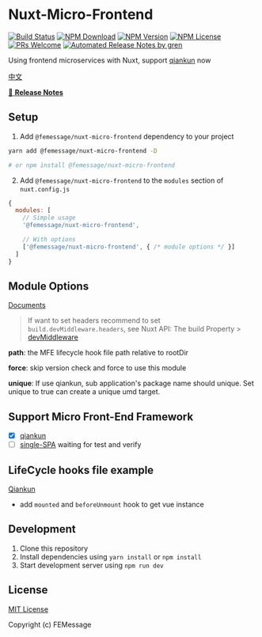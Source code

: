 # Nuxt-Micro-Frontend

[![Build Status](https://badgen.net/travis/FEMessage/nuxt-micro-frontend/master)](https://travis-ci.com/FEMessage/nuxt-micro-frontend)
[![NPM Download](https://badgen.net/npm/dm/@femessage/nuxt-micro-frontend)](https://www.npmjs.com/package/@femessage/nuxt-micro-frontend)
[![NPM Version](https://badgen.net/npm/v/@femessage/nuxt-micro-frontend)](https://www.npmjs.com/package/@femessage/nuxt-micro-frontend)
[![NPM License](https://badgen.net/npm/license/@femessage/nuxt-micro-frontend)](https://github.com/FEMessage/nuxt-micro-frontend/blob/master/LICENSE)
[![PRs Welcome](https://img.shields.io/badge/PRs-welcome-brightgreen.svg)](https://github.com/FEMessage/nuxt-micro-frontend/pulls)
[![Automated Release Notes by gren](https://img.shields.io/badge/%F0%9F%A4%96-release%20notes-00B2EE.svg)](https://github-tools.github.io/github-release-notes/)

Using frontend microservices with Nuxt, support [qiankun](https://qiankun.umijs.org/) now

[中文](./README-zh.md)

[📖 **Release Notes**](./CHANGELOG.md)

## Setup

1. Add `@femessage/nuxt-micro-frontend` dependency to your project

```bash
yarn add @femessage/nuxt-micro-frontend -D 

# or npm install @femessage/nuxt-micro-frontend
```

2. Add `@femessage/nuxt-micro-frontend` to the `modules` section of `nuxt.config.js`

```js
{
  modules: [
    // Simple usage
    '@femessage/nuxt-micro-frontend',

    // With options
    ['@femessage/nuxt-micro-frontend', { /* module options */ }]
  ]
}
```

## Module Options

[Documents](https://github.com/lianghx-319/micro-nuxt/blob/master/lib/module.js)

> If want to set headers recommend to set `build.devMiddleware.headers`, see Nuxt API: The build Property > [devMiddleware](https://nuxtjs.org/api/configuration-build#devmiddleware)

**path**: the MFE lifecycle hook file path relative to rootDir

**force**: skip version check and force to use this module

**unique**: If use qiankun, sub application's package name should unique. Set unique to true can create a unique umd target.

## Support Micro Front-End Framework
- [x] [qiankun](https://github.com/umijs/qiankun)
- [ ] [single-SPA](https://github.com/single-spa/single-spa) waiting for test and verify

## LifeCycle hooks file example
[Qiankun](https://github.com/lianghx-319/micro-nuxt/blob/master/example/mfe.js)

- add `mounted` and `beforeUnmount` hook to get vue instance

## Development

1. Clone this repository
2. Install dependencies using `yarn install` or `npm install`
3. Start development server using `npm run dev`

## License

[MIT License](./LICENSE)

Copyright (c) FEMessage

